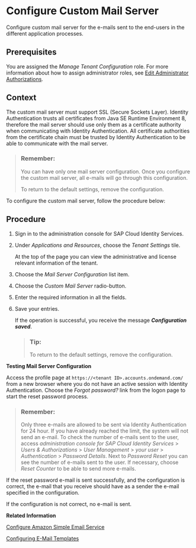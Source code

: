 <!-- loio56cab62fe326483b83a64271f60fef0b -->

# Configure Custom Mail Server

Configure custom mail server for the e-mails sent to the end-users in the different application processes.



<a name="loio56cab62fe326483b83a64271f60fef0b__prereq_nht_ncc_ffb"/>

## Prerequisites

You are assigned the *Manage Tenant Configuration* role. For more information about how to assign administrator roles, see [Edit Administrator Authorizations](edit-administrator-authorizations-86ee374.md).



## Context

The custom mail server must support SSL \(Secure Sockets Layer\). Identity Authentication trusts all certificates from Java SE Runtime Environment 8, therefore the mail server should use only them as a certificate authority when communicating with Identity Authentication. All certificate authorities from the certificate chain must be trusted by Identity Authentication to be able to communicate with the mail server.

> ### Remember:  
> You can have only one mail server configuration. Once you configure the custom mail server, all e-mails will go through this configuration.
> 
> To return to the default settings, remove the configuration.

To configure the custom mail server, follow the procedure below:



## Procedure

1.  Sign in to the administration console for SAP Cloud Identity Services.

2.  Under *Applications and Resources*, choose the *Tenant Settings* tile.

    At the top of the page you can view the administrative and license relevant information of the tenant.

3.  Choose the *Mail Server Configuration* list item.

4.  Choose the *Custom Mail Server* radio-button.

5.  Enter the required information in all the fields.

6.  Save your entries.

    If the operation is successful, you receive the message ***Configuration saved***.

    > ### Tip:  
    > To return to the default settings, remove the configuration.




**Testing Mail Server Configuration**

Access the profile page at `https://<tenant ID>.accounts.ondemand.com/` from a new browser where you do not have an active session with Identity Authentication. Choose the *Forgot password?* link from the logon page to start the reset password process.

> ### Remember:  
> Only three e-mails are allowed to be sent via Identity Authentication for 24 hour. If you have already reached the limit, the system will not send an e-mail. To check the number of e-mails sent to the user, access *administration console for SAP Cloud Identity Services* \> *Users & Authorizations* \> *User Management* \> *your user* \> *Authentication* \> *Password Details*. Next to *Password Reset* you can see the number of e-mails sent to the user. If necessary, choose *Reset Counter* to be able to send more e-mails.

If the reset password e-mail is sent successfully, and the configuration is correct, the e-mail that you receive should have as a sender the e-mail specified in the configuration.

If the configuration is not correct, no e-mail is sent.

**Related Information**  


[Configure Amazon Simple Email Service](configure-amazon-simple-email-service-9153d6e.md "Configure mail server for the e-mails sent to the end users in the different application processes.")

[Configuring E-Mail Templates](configuring-e-mail-templates-b2afbcd.md "Tenant administrators can use the default or a custom e-mail template set for the application processes.")

